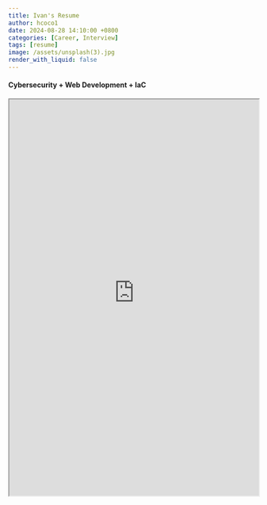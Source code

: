 ```yaml
---
title: Ivan's Resume
author: hcoco1
date: 2024-08-28 14:10:00 +0800
categories: [Career, Interview]
tags: [resume]
image: /assets/unsplash(3).jpg
render_with_liquid: false
---
```



#### Cybersecurity + Web Development + IaC


<iframe src="https://hcoco1-website-bucket-12345.s3.amazonaws.com/Ivan_Arias_Resume.pdf" width="100%" height="800"></iframe>

